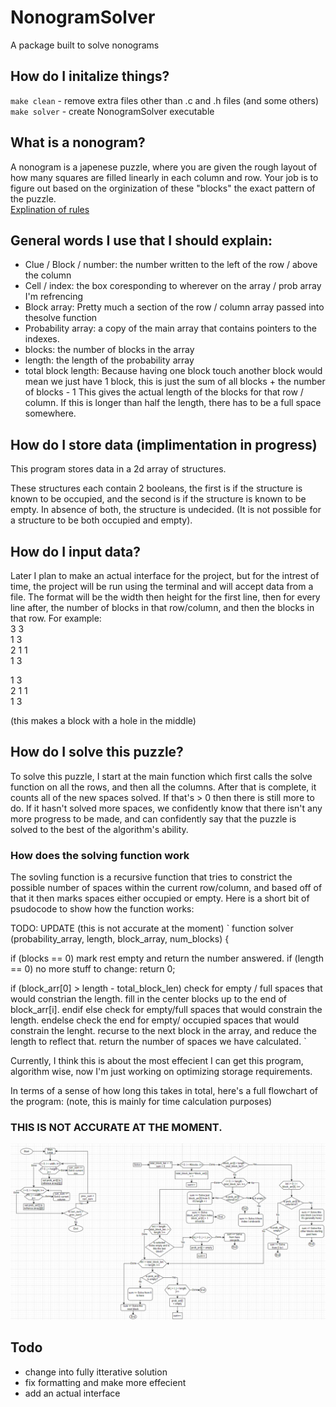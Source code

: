 # NonogramSolver
A package built to solve nonograms

## How do I initalize things?
`make clean` - remove extra files other than .c and .h files (and some others)   
`make solver` - create NonogramSolver executable   

## What is a nonogram?
A nonogram is a japenese puzzle, where you are given the rough layout of how many squares are filled linearly in each column and row. Your job is to figure out based on the orginization of these "blocks" the exact pattern of the puzzle.   
[Explination of rules](https://www.youtube.com/watch?v=zisu0Qf4TAI)   

## General words I use that I should explain:
- Clue / Block / number: the number written to the left of the row / above the column
- Cell / index: the box coresponding to wherever on the array / prob array I'm refrencing
- Block array: Pretty much a section of the row / column array passed into thesolve function
- Probability array: a copy of the main array that contains pointers to the indexes.
- blocks: the number of blocks in the array
- length: the length of the probability array
- total block length: Because having one block touch another block would mean we just have 1 block, this is just the sum of all blocks + the number of blocks - 1 This gives the actual length of the blocks for that row / column. If this is longer than half the length, there has to be a full space somewhere.   

## How do I store data (implimentation in progress)
This program stores data in a 2d array of structures.   

These structures each contain 2 booleans, the first is if the structure is known to be occupied, and the second is if the structure is known to be empty. In absence of both, the structure is undecided. (It is not possible for a structure to be both occupied and empty).

## How do I input data?
Later I plan to make an actual interface for the project, but for the intrest of time, the project will be run using the terminal and will accept data from a file. The format will be the width then height for the first line, then for every line after, the number of blocks in that row/column, and then the blocks in that row.
For example:   
3 3    
1 3   
2 1 1   
1 3   
   
1 3   
2 1 1   
1 3   

(this makes a block with a hole in the middle)



## How do I solve this puzzle?
To solve this puzzle, I start at the main function which first calls the solve function on all the rows, and then all the columns. After that is complete, it counts all of the new spaces solved. If that's > 0 then there is still more to do. If it hasn't solved more spaces, we confidently know that there isn't any more progress to be made, and can confidently say that the puzzle is solved to the best of the algorithm's ability.

### How does the solving function work
The sovling function is a recursive function that tries to constrict the possible number of spaces within the current row/column, and based off of that it then marks spaces either occupied or empty. Here is a short bit of psudocode to show how the function works:

TODO: UPDATE (this is not accurate at the moment)
`
function solver (probability_array, length, block_array, num_blocks) {

if (blocks == 0)
  mark rest empty and return the number answered.
if (length == 0)
  no more stuff to change: return 0;

if (block_arr[0] > length - total_block_len)
  check for empty / full spaces that would constrian the length.
  fill in the center blocks up to the end of block_arr[i].
endif
else
  check for empty/full spaces that would constrain the length.
endelse
  check the end for empty/ occupied spaces that would constrain the lenght.
recurse to the next block in the array, and reduce the length to reflect that.
return the number of spaces we have calculated.
`

Currently, I think this is about the most effecient I can get this program,
algorithm wise, now I'm just working on optimizing storage requirements.


In terms of a sense of how long this takes in total, here's a full flowchart of the program: (note, this is mainly for time calculation purposes)

### THIS IS NOT ACCURATE AT THE MOMENT.
![](Solver-flowchart.png)

## Todo
- change into fully itterative solution
- fix formatting and make more effecient
- add an actual interface
